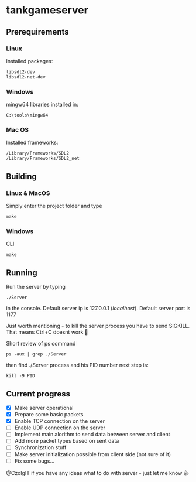 # tankgameserver


## Prerequirements

### Linux
Installed packages:
```
libsdl2-dev
libsdl2-net-dev
```
### Windows
mingw64 libraries installed in:
```
C:\tools\mingw64
```
### Mac OS
Installed frameworks:
```
/Library/Frameworks/SDL2
/Library/Frameworks/SDL2_net
```

## Building

### Linux & MacOS
Simply enter the project folder and type
```
make
```
### Windows
CLI
```
make
```
## Running
Run the server by typing
```
./Server
```
in the console.
Default server ip is 127.0.0.1 (*localhost*).
Default server port is 1177

Just worth mentioning - to kill the server process you have to send SIGKILL. That means Ctrl+C doesnt work :poop:

Short review of ps command
```
ps -aux | grep ./Server
```
then find ./Server process and his PID number
next step is:
```
kill -9 PID
```

## Current progress
- [x] Make server operational
- [x] Prepare some basic packets
- [x] Enable TCP connection on the server
- [ ] Enable UDP connection on the server
- [ ] Implement main alorithm to send data between server and client
- [ ] Add more packet types based on sent data
- [ ] Synchronization stuff
- [ ] Make server initialization possible from client side (not sure of it)
- [ ] Fix some bugs...

@CzolgIT if you have any ideas what to do with server - just let me know :+1:
